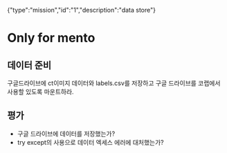 {"type":"mission","id":"1","description":"data store"}
# Only for mento
## 데이터 준비 
구글드라이브에 ct이미지 데이터와 labels.csv를 저장하고 구글 드라이브를 코랩에서 사용할 있도록 마운트하라.
## 평가
* 구글 드라이브에 데이터를 저장했는가?
* try except의 사용으로 데이터 엑세스 에러에 대처했는가?

 
